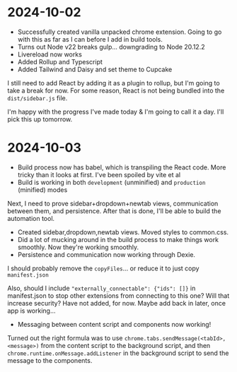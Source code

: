 # 2024-10-02

- Successfully created vanilla unpacked chrome extension. Going to go with this as far as I can before I add in build tools.
- Turns out Node v22 breaks gulp... downgrading to Node 20.12.2
- Livereload now works
- Added Rollup and Typescript
- Added Tailwind and Daisy and set theme to Cupcake

I still need to add React by adding it as a plugin to rollup, but I'm going to take a break for now. For some reason, React is not being bundled into the `dist/sidebar.js` file.

I'm happy with the progress I've made today & I'm going to call it a day. I'll pick this up tomorrow.

# 2024-10-03

- Build process now has babel, which is transpiling the React code. More tricky than it looks at first. I've been spoiled by vite et al
- Build is working in both `development` (unminified) and `production` (minified) modes

Next, I need to prove sidebar+dropdown+newtab views, communication between them, and persistence. After that is done, I'll be able to build the automation tool.

- Created sidebar,dropdown,newtab views. Moved styles to common.css.
- Did a lot of mucking around in the build process to make things work smoothly. Now they're working smoothly.
- Persistence and communication now working through Dexie.

I should probably remove the `copyFiles`... or reduce it to just copy `manifest.json`

Also, should I include `"externally_connectable": {"ids": []}` in manifest.json to stop other extensions from connecting to this one? Will that increase security? Have not added, for now. Maybe add back in later, once app is working...

- Messaging between content script and components now working!

Turned out the right formula was to use `chrome.tabs.sendMessage(<tabId>, <message>)` from the content script to the background script, and then `chrome.runtime.onMessage.addListener` in the background script to send the message to the components.